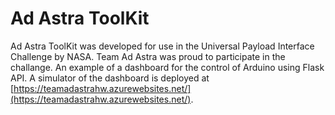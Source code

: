 # Ad Astra ToolKit
Ad Astra ToolKit was developed for use in the Universal Payload Interface Challenge by NASA.  Team Ad Astra was proud to participate in the challange.  An example of a dashboard for the control of Arduino using Flask API.  A simulator of the dashboard is deployed at [https://teamadastrahw.azurewebsites.net/](https://teamadastrahw.azurewebsites.net/). 
